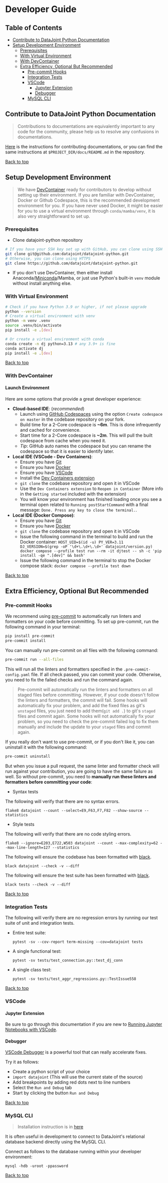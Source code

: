 # Developer Guide

## Table of Contents

- [Contribute to DataJoint Python Documentation](#contribute-to-datajoint-python-documentation)
- [Setup Development Environment](#setup-development-environment)
  - [Prerequisites](#prerequisites)
  - [With Virtual Environment](#with-virtual-environment)
  - [With DevContainer](#with-devcontainer)
  - [Extra Efficiency, Optional But Recommended](#extra-efficiency-optional-but-recommended)
    - [Pre-commit Hooks](#pre-commit-hooks)
    - [Integration Tests](#integration-tests)
    - [VSCode](#vscode)
      - [Jupyter Extension](#jupyter-extension)
      - [Debugger](#debugger)
    - [MySQL CLI](#mysql-cli)

## Contribute to DataJoint Python Documentation

> Contributions to documentations are equivalently important to any code for the community, please help us to resolve any confusions in documentations.

[Here](https://github.com/datajoint/datajoint-python/blob/master/docs/README.md) is the instructions for contributing documentations, or you can find the same instructions at `$PROJECT_DIR/docs/README.md` in the repository.

[Back to top](#table-of-contents)

## Setup Development Environment

> We have [DevContainer](https://containers.dev/) ready for contributors to develop without setting up their environment. If you are familiar with DevContainer, Docker or Github Codespace, this is the recommended development environment for you.
> If you have never used Docker, it might be easier for you to use a virtual environment through `conda/mamba/venv`, it is also very straightforward to set up.

### Prerequisites

- Clone datajoint-python repository

```bash
# If you have your SSH key set up with GitHub, you can clone using SSH
git clone git@github.com:datajoint/datajoint-python.git
# Otherwise, you can clone using HTTPS
git clone https://github.com/datajoint/datajoint-python.git
```
- If you don't use DevContainer, then either install Anaconda/[Miniconda](https://www.anaconda.com/docs/getting-started/miniconda/install)/Mamba, or just use Python's built-in `venv` module without install anything else.

### With Virtual Environment

```bash
# Check if you have Python 3.9 or higher, if not please upgrade
python --version
# Create a virtual environment with venv
python -m venv .venv
source .venv/bin/activate
pip install -e .[dev]

# Or create a virtual environment with conda
conda create -n dj python=3.13 # any 3.9+ is fine
conda activate dj
pip install -e .[dev]
```

[Back to top](#table-of-contents)

### With DevContainer

#### Launch Environment

Here are some options that provide a great developer experience:

- **Cloud-based IDE**: (*recommended*)
  - Launch using [GitHub Codespaces](https://github.com/features/codespaces) using the option `Create codespace on master` in the codebase repository on your fork.
  - Build time for a 2-Core codespace is **~6m**. This is done infrequently and cached for convenience.
  - Start time for a 2-Core codespace is **~2m**. This will pull the built codespace from cache when you need it.
  - *Tip*: GitHub auto names the codespace but you can rename the codespace so that it is easier to identify later.
- **Local IDE (VSCode - Dev Containers)**:
  - Ensure you have [Git](https://git-scm.com/book/en/v2/Getting-Started-Installing-Git)
  - Ensure you have [Docker](https://docs.docker.com/get-docker/)
  - Ensure you have [VSCode](https://code.visualstudio.com/)
  - Install the [Dev Containers extension](https://marketplace.visualstudio.com/items?itemName=ms-vscode-remote.remote-containers)
  - `git clone` the codebase repository and open it in VSCode
  - Use the `Dev Containers extension` to `Reopen in Container` (More info in the `Getting started` included with the extension)
  - You will know your environment has finished loading once you see a terminal open related to `Running postStartCommand` with a final message: `Done. Press any key to close the terminal.`.
- **Local IDE (Docker Compose)**:
  - Ensure you have [Git](https://git-scm.com/book/en/v2/Getting-Started-Installing-Git)
  - Ensure you have [Docker](https://docs.docker.com/get-docker/)
  - `git clone` the codebase repository and open it in VSCode
  - Issue the following command in the terminal to build and run the Docker container: `HOST_UID=$(id -u) PY_VER=3.11 DJ_VERSION=$(grep -oP '\d+\.\d+\.\d+' datajoint/version.py) docker compose --profile test run --rm -it djtest -- sh -c 'pip install -qe ".[dev]" && bash'`
  - Issue the following command in the terminal to stop the Docker compose stack: `docker compose --profile test down`

[Back to top](#table-of-contents)

## Extra Efficiency, Optional But Recommended

### Pre-commit Hooks

We recommend using [pre-commit](https://pre-commit.com/) to automatically run linters and formatters on your code before committing.
To set up pre-commit, run the following command in your terminal:

```bash
pip install pre-commit
pre-commit install
```

You can manually run pre-commit on all files with the following command:

```bash
pre-commit run --all-files
```
This will run all the linters and formatters specified in the `.pre-commit-config.yaml` file. If all check passed, you can commit your code. Otherwise, you need to fix the failed checks and run the command again.

> Pre-commit will automatically run the linters and formatters on all staged files before committing. However, if your code doesn't follow the linters and formatters, the commit will fail.
> Some hooks will automatically fix your problem, and add the fixed files as git's `unstaged` files, you just need to add them(`git add .`) to git's `staged` files and commit again.
> Some hooks will not automatically fix your problem, so you need to check the pre-commit failed log to fix them manually and include the update to your `staged` files and commit again.

If you really don't want to use pre-commit, or if you don't like it, you can uninstall it with the following command:

```bash
pre-commit uninstall
```

But when you issue a pull request, the same linter and formatter check will run against your contribution, you are going to have the same failure as well. So without pre-commit, you need to **manually run these linters and formatters before committing your code**:

- Syntax tests

The following will verify that there are no syntax errors.

```
flake8 datajoint --count --select=E9,F63,F7,F82 --show-source --statistics
```

- Style tests

The following will verify that there are no code styling errors.

```
flake8 --ignore=E203,E722,W503 datajoint --count --max-complexity=62 --max-line-length=127 --statistics
```

The following will ensure the codebase has been formatted with [black](https://black.readthedocs.io/en/stable/).

```
black datajoint --check -v --diff
```

The following will ensure the test suite has been formatted with [black](https://black.readthedocs.io/en/stable/).

```
black tests --check -v --diff
```

[Back to top](#table-of-contents)

### Integration Tests

The following will verify there are no regression errors by running our test suite of unit and integration tests.

- Entire test suite:
  ```
  pytest -sv --cov-report term-missing --cov=datajoint tests
  ```

- A single functional test:
  ```
  pytest -sv tests/test_connection.py::test_dj_conn
  ```
- A single class test:
  ```
  pytest -sv tests/test_aggr_regressions.py::TestIssue558
  ```

[Back to top](#table-of-contents)

### VSCode

#### Jupyter Extension

Be sure to go through this documentation if you are new to [Running Jupyter Notebooks with VSCode](https://code.visualstudio.com/docs/datascience/jupyter-notebooks#_create-or-open-a-jupyter-notebook).

#### Debugger

[VSCode Debugger](https://code.visualstudio.com/docs/editor/debugging) is a powerful tool that can really accelerate fixes.

Try it as follows:

- Create a python script of your choice
- `import datajoint` (This will use the current state of the source)
- Add breakpoints by adding red dots next to line numbers
- Select the `Run and Debug` tab
- Start by clicking the button `Run and Debug`

[Back to top](#table-of-contents)

### MySQL CLI

> Installation instruction is in [here](https://dev.mysql.com/doc/mysql-shell/8.0/en/mysql-shell-install.html)

It is often useful in development to connect to DataJoint's relational database backend directly using the MySQL CLI.

Connect as follows to the database running within your developer environment:

```
mysql -hdb -uroot -ppassword
```

[Back to top](#table-of-contents)